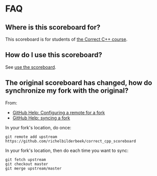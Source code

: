 # FAQ

## Where is this scoreboard for?

This scoreboard is for students of [the Correct C++ course](https://github.com/richelbilderbeek/correct_cpp).

## How do I use this scoreboard?

See [use the scoreboard](https://github.com/richelbilderbeek/correct_cpp/blob/master/use_the_scoreboard.md).
 
## The original scoreboard has changed, how do synchronize my fork with the original?

From:

  * [GitHub Help: Configuring a remote for a fork](https://help.github.com/articles/configuring-a-remote-for-a-fork/)
  * [GitHub Help: syncing a fork](https://help.github.com/articles/syncing-a-fork/)

In your fork's location, do once:

```
git remote add upstream https://github.com/richelbilderbeek/correct_cpp_scoreboard
```

In your fork's location, then do each time you want to sync:

```
git fetch upstream
git checkout master
git merge upstream/master
```
